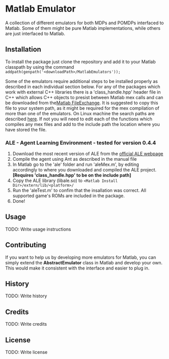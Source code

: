 # Matlab Emulator

A collection of different emulators for both MDPs and POMDPs interfaced to Matlab. Some of them might be pure Matlab implementations, while others are just interfaced to Matlab.

## Installation

To install the package just clone the repository and add it to your Matlab classpath by using the command
`addpath(genpath('<downloadPath>/MatlabEmulators'));`

Some of the emulators require additional steps to be installed properly as described in each individual section below. For any of the packages which work with external C++ libraries there is a 'class_handle.hpp' header file in C++ which allows C++ objects to presist between Matlab mex calls and can be downloaded from the[Matlab FileExchange](http://www.mathworks.com/matlabcentral/fileexchange/38964-example-matlab-class-wrapper-for-a-c++-class). It is suggested to copy this file to your system path, as it might be required for the mex compilation of more than one of the emulators. On Linux machine the search paths are described [here](https://gcc.gnu.org/onlinedocs/cpp/Search-Path.html). If not you will need to edit each of the functions which compiles any mex files and add to the include path the location where you have stored the file. 

### ALE - Agent Learning Environment - tested for version 0.4.4

1. Download the most recent version of ALE from the [official ALE webpage](http://www.arcadelearningenvironment.org/downloads/)
2. Compile the agent using Ant as described in the manual file
3. In Matlab go to the 'ale' folder and run 'aleMex.m', by  editing accordingly to where you downloaded and compiled the ALE project. **[Requires 'class_handle.hpp' to be on the include path]**
4. Copy the ALE library (libale.so) to `<Matlab Install Dir>/extern/lib/<platform>/`
5. Run the 'aleTest.m' to confim that the insallation was correct. All supported game's ROMs are included in the package.
6. Done!

## Usage

TODO: Write usage instructions

## Contributing

If you want to help us by developing more emulators for Matlab, you can simply extend the **AbstractEmulator** class in Matlab and develop your own. This would make it consistent with the interface and easier to plug in.

## History

TODO: Write history

## Credits

TODO: Write credits

## License

TODO: Write license
